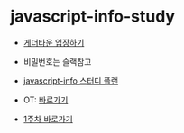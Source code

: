 # javascript-info-study

- [게더타운 입장하기](https://gather.town/app/wUwmgOCiUzWIX42y/JavascriptInfoStudyTeam)
- 비밀번호는 슬랙참고


- [javascript-info 스터디 플랜](https://docs.google.com/spreadsheets/d/1RQD6_qKTOGf_lzZ8m0y9wO1risZLiw2JKmbWyOckNrQ/edit#gid=0)

- OT: [바로가기](https://creco.me/slide?url=https://raw.githubusercontent.com/CreativeStudyTeam/javascript-info-study/main/OT.md)

- [1주차 바로가기](https://github.com/CreativeStudyTeam/javascript-info-study/tree/main/week1)
